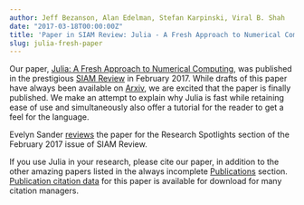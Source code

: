 ```yaml
---
author: Jeff Bezanson, Alan Edelman, Stefan Karpinski, Viral B. Shah
date: "2017-03-18T00:00:00Z"
title: 'Paper in SIAM Review: Julia - A Fresh Approach to Numerical Computing'
slug: julia-fresh-paper
---
```


Our paper, [Julia: A Fresh Approach to Numerical Computing](/research/julia-fresh-approach-BEKS.pdf), was published in the prestigious [SIAM Review](http://dx.doi.org/10.1137/141000671) in February 2017. While drafts of this paper have always been available on [Arxiv](http://arxiv.org/abs/1411.1607), we are excited that the paper is finally published. We make an attempt to explain why Julia is fast while retaining ease of use and simultaneously also offer a tutorial for the reader to get a feel for the language.

Evelyn Sander [reviews](http://epubs.siam.org/doi/abs/10.1137/17N974264) the paper for the Research Spotlights section of the February 2017 issue of SIAM Review.

If you use Julia in your research, please cite our paper, in addition to the other amazing papers listed in the always incomplete [Publications](/research) section. [Publication citation data](http://epubs.siam.org/action/showCitFormats?doi=10.1137%2F141000671) for this paper is available for download for many citation managers.
